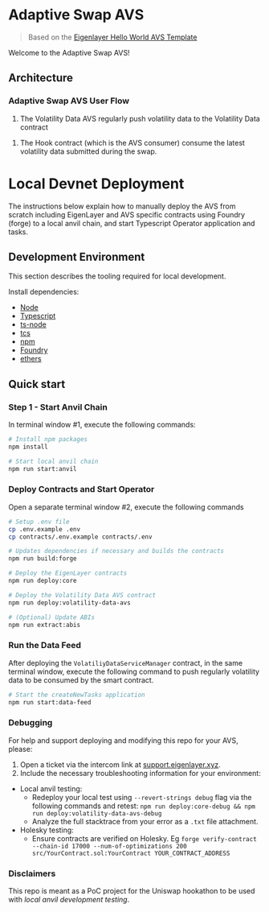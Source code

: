 # Adaptive Swap AVS

> Based on the [Eigenlayer Hello World AVS Template](https://github.com/Layr-Labs/hello-world-avs)

Welcome to the Adaptive Swap AVS!

## Architecture

<!-- TODO: create basic diagram here -->

### Adaptive Swap AVS User Flow

1. The Volatility Data AVS regularly push volatility data to the Volatility Data contract

<!-- TODO: only operators registered with the AVS that have staked + delegated assets should be allowed to push data -->

<!-- TODO 2: Operator generates the requested message, hashes it, and signs the hash with their private key. -->

<!-- TODO 3: each operator submits their signed hash back to the Volatility Data AVS contract. If the Operator is registered to the AVS and has the minimum needed stake, the submission is accepted. -->

1. The Hook contract (which is the AVS consumer) consume the latest volatility data submitted during the swap.

# Local Devnet Deployment

The instructions below explain how to manually deploy the AVS from scratch including EigenLayer and AVS specific contracts using Foundry (forge) to a local anvil chain, and start Typescript Operator application and tasks.

## Development Environment

This section describes the tooling required for local development.

Install dependencies:

- [Node](https://nodejs.org/en/download/)
- [Typescript](https://www.typescriptlang.org/download)
- [ts-node](https://www.npmjs.com/package/ts-node)
- [tcs](https://www.npmjs.com/package/tcs#installation)
- [npm](https://docs.npmjs.com/downloading-and-installing-node-js-and-npm)
- [Foundry](https://getfoundry.sh/)
- [ethers](https://www.npmjs.com/package/ethers)

## Quick start

### Step 1 - Start Anvil Chain

In terminal window #1, execute the following commands:

```sh
# Install npm packages
npm install

# Start local anvil chain
npm run start:anvil
```

### Deploy Contracts and Start Operator

Open a separate terminal window #2, execute the following commands

```sh
# Setup .env file
cp .env.example .env
cp contracts/.env.example contracts/.env

# Updates dependencies if necessary and builds the contracts
npm run build:forge

# Deploy the EigenLayer contracts
npm run deploy:core

# Deploy the Volatility Data AVS contract
npm run deploy:volatility-data-avs

# (Optional) Update ABIs
npm run extract:abis
```

<!-- TODO: define if this step is still needed
# Start the Operator application
npm run start:operator
 -->

### Run the Data Feed

After deploying the `VolatiliyDataServiceManager` contract, in the same terminal window, execute the following command to push regularly volatility data to be consumed by the smart contract.

```sh
# Start the createNewTasks application
npm run start:data-feed
```

### Debugging

For help and support deploying and modifying this repo for your AVS, please:

1. Open a ticket via the intercom link at [support.eigenlayer.xyz](https://support.eigenlayer.xyz).
2. Include the necessary troubleshooting information for your environment:

- Local anvil testing:
  - Redeploy your local test using `--revert-strings debug` flag via the following commands and retest: `npm run deploy:core-debug && npm run deploy:volatility-data-avs-debug`
  - Analyze the full stacktrace from your error as a `.txt` file attachment.
- Holesky testing:
  - Ensure contracts are verified on Holesky. Eg `forge verify-contract --chain-id 17000 --num-of-optimizations 200 src/YourContract.sol:YourContract YOUR_CONTRACT_ADDRESS`

### Disclaimers

This repo is meant as a PoC project for the Uniswap hookathon to be used with _local anvil development testing_.
